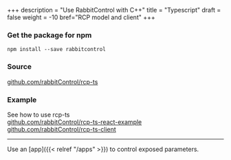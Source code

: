 +++
description = "Use RabbitControl with C++"
title = "Typescript"
draft = false
weight = -10
bref="RCP model and client"
+++


### Get the package for npm

`npm install --save rabbitcontrol`

### Source
<a href="https://github.com/rabbitControl/rcp-ts" target="_blank">github.com/rabbitControl/rcp-ts</a>

### Example

See how to use rcp-ts  
<a href="https://github.com/rabbitControl/rcp-ts-react-example" target="_blank">github.com/rabbitControl/rcp-ts-react-example</a>  
<a href="https://github.com/rabbitControl/rcp-ts-client" target="_blank">github.com/rabbitControl/rcp-ts-client</a>

---
Use an [app]({{< relref "/apps" >}}) to control exposed parameters.

&nbsp;
